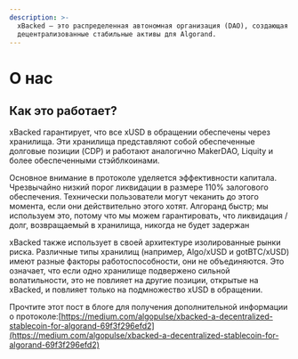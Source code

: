 ```yaml
---
description: >-
  xBacked — это распределенная автономная организация (DAO), создающая
  децентрализованные стабильные активы для Algorand.
---
```


# О нас

## Как это работает?

xBacked гарантирует, что все xUSD в обращении обеспечены через хранилища. Эти хранилища представляют собой обеспеченные долговые позиции (CDP) и работают аналогично MakerDAO, Liquity и более обеспеченными стэйблкоинами.

Основное внимание в протоколе уделяется эффективности капитала. Чрезвычайно низкий порог ликвидации в размере 110% залогового обеспечения. Технически пользователи могут чеканить до этого момента, если они действительно этого хотят. Алгоранд быстр; мы используем это, потому что мы можем гарантировать, что ликвидация / долг, возвращаемый в хранилища, никогда не будет задержан

xBacked также использует в своей архитектуре изолированные рынки риска. Различные типы хранилищ (например, Algo/xUSD и gotBTC/xUSD) имеют разные факторы работоспособности, они не объединяются. Это означает, что если одно хранилище подвержено сильной волатильности, это не повлияет на другие позиции, открытые на xBacked, и повлияет только на подмножество xUSD в обращении.

Прочтите этот пост в блоге для получения дополнительной информации о протоколе:[https://medium.com/algopulse/xbacked-a-decentralized-stablecoin-for-algorand-69f3f296efd2](https://medium.com/algopulse/xbacked-a-decentralized-stablecoin-for-algorand-69f3f296efd2)
